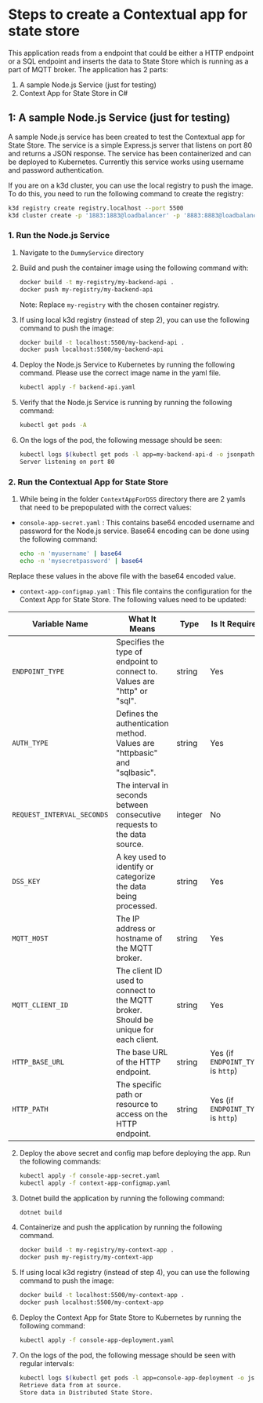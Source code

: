 ﻿# Steps to create a Contextual app for state store

This application reads from a endpoint that could be either a HTTP endpoint or a SQL endpoint and 
inserts the data to State Store which is running as a part of MQTT broker. The application has 2 parts:
1. A sample Node.js Service (just for testing)
2. Context App for State Store in C#


## 1: A sample Node.js Service (just for testing)
A sample Node.js service has been created to test the Contextual app for State Store. 
The service is a simple Express.js server that listens on port 80 and returns a JSON response.
The service has been containerized and can be deployed to Kubernetes.
Currently this service works using username and password authentication.

If you are on a k3d cluster, you can use the local registry to push the image. 
To do this, you need to run the following command to create the registry:
```bash
k3d registry create registry.localhost --port 5500
k3d cluster create -p '1883:1883@loadbalancer' -p '8883:8883@loadbalancer' --registry-use k3d-registry.localhost:5500
```

### 1. Run the Node.js Service

1. Navigate to the `DummyService` directory
2. Build and push the container image using the following command with:
	```bash
	docker build -t my-registry/my-backend-api .
    docker push my-registry/my-backend-api
	```
   Note: Replace `my-registry` with the chosen container registry.

3. If using local k3d registry (instead of step 2), you can use the following command to push the image:
	```bash
    docker build -t localhost:5500/my-backend-api .
	docker push localhost:5500/my-backend-api
	```
4. Deploy the Node.js Service to Kubernetes by running the following command. Please use the correct image name in the yaml file.
	```bash
	kubectl apply -f backend-api.yaml
	```
5. Verify that the Node.js Service is running by running the following command:
	```bash
	kubectl get pods -A
	```
6. On the logs of the pod, the following message should be seen:
	```bash
	kubectl logs $(kubectl get pods -l app=my-backend-api-d -o jsonpath="{.items[0].metadata.name}")
    Server listening on port 80
	```

### 2. Run the Contextual App for State Store

1. While being in the folder `ContextAppForDSS` directory there are 2 yamls that need to be prepopulated with the correct values:
- `console-app-secret.yaml` : This contains base64 encoded username and password for the Node.js service. Base64 encoding can be done using the following command:
	```bash
	echo -n 'myusername' | base64
	echo -n 'mysecretpassword' | base64
	```
Replace these values in the above file with the base64 encoded value.
- `context-app-configmap.yaml` : This file contains the configuration for the Context App for State Store. The following values need to be updated:

| Variable Name             | What It Means                                                                                       | Type   | Is It Required | Default Value      |
|---------------------------|-----------------------------------------------------------------------------------------------------|--------|----------------|--------------------|
| `ENDPOINT_TYPE`           | Specifies the type of endpoint to connect to. Values are "http" or "sql".                           | string | Yes            | None               |
| `AUTH_TYPE`               | Defines the authentication method. Values are "httpbasic" and "sqlbasic".                           | string | Yes            | None               |
| `REQUEST_INTERVAL_SECONDS`| The interval in seconds between consecutive requests to the data source.                            | integer| No             | 5                  |
| `DSS_KEY`                 | A key used to identify or categorize the data being processed.                                      | string | Yes            | None               |
| `MQTT_HOST`               | The IP address or hostname of the MQTT broker.                                                      | string | Yes            | None               |
| `MQTT_CLIENT_ID`          | The client ID used to connect to the MQTT broker. Should be unique for each client.                 | string | Yes            | None               |
| `HTTP_BASE_URL`           | The base URL of the HTTP endpoint.                                                                  | string | Yes (if `ENDPOINT_TYPE` is `http`) | None       |
| `HTTP_PATH`               | The specific path or resource to access on the HTTP endpoint.                                       | string | Yes (if `ENDPOINT_TYPE` is `http`) | None       |


2. Deploy the above secret and config map before deploying the app. Run the following commands:
	```bash
	kubectl apply -f console-app-secret.yaml
	kubectl apply -f context-app-configmap.yaml
	```
3. Dotnet build the application by running the following command:
	```bash
	dotnet build
	```
4. Containerize and push the application by running the following command.
	```bash
	docker build -t my-registry/my-context-app .
    docker push my-registry/my-context-app
	```
5. If using local k3d registry (instead of step 4), you can use the following command to push the image:
	```bash
    docker build -t localhost:5500/my-context-app .
	docker push localhost:5500/my-context-app
	```

6. Deploy the Context App for State Store to Kubernetes by running the following command:
	```bash
	kubectl apply -f console-app-deployment.yaml
	```
7. On the logs of the pod, the following message should be seen with regular intervals:
	```bash
    kubectl logs $(kubectl get pods -l app=console-app-deployment -o jsonpath="{.items[0].metadata.name}")
	Retrieve data from at source.
	Store data in Distributed State Store.
	```